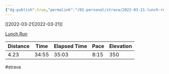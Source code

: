 ```yaml
---
{"dg-publish":true,"permalink":"/01-personal/strava/2022-03-21-lunch-run/"}
---
```



[[2022-03-21\|2022-03-21]]

[Lunch Run](https://www.strava.com/activities/6861983902)

| Distance | Time  | Elapsed Time | Pace | Elevation |
| -------- | ----- | ------------ | ---- | --------- |
| 4.23     | 34:55 | 35:03        | 8:15 | 350       |




#strava
